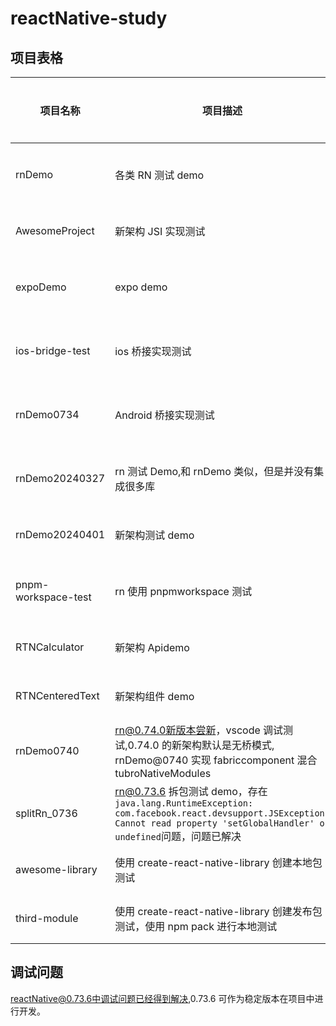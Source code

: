 # reactNative-study

## 项目表格

| 项目名称            | 项目描述                                                                                                                                                                   | 项目架构 |
| ------------------- | -------------------------------------------------------------------------------------------------------------------------------------------------------------------------- | -------- |
| rnDemo              | 各类 RN 测试 demo                                                                                                                                                          | 非新架构 |
| AwesomeProject      | 新架构 JSI 实现测试                                                                                                                                                        | 新架构   |
| expoDemo            | expo demo                                                                                                                                                                  | 非新架构 |
| ios-bridge-test     | ios 桥接实现测试                                                                                                                                                           | 非新架构 |
| rnDemo0734          | Android 桥接实现测试                                                                                                                                                       | 非新架构 |
| rnDemo20240327      | rn 测试 Demo,和 rnDemo 类似，但是并没有集成很多库                                                                                                                          | 非新架构 |
| rnDemo20240401      | 新架构测试 demo                                                                                                                                                            | 新架构   |
| pnpm-workspace-test | rn 使用 pnpmworkspace 测试                                                                                                                                                 | 非新架构 |
| RTNCalculator       | 新架构 Apidemo                                                                                                                                                             | 新架构   |
| RTNCenteredText     | 新架构组件 demo                                                                                                                                                            | 新架构   |
| rnDemo0740          | rn@0.74.0新版本尝新，vscode 调试测试,0.74.0 的新架构默认是无桥模式, rnDemo@0740 实现 fabriccomponent 混合 tubroNativeModules                                               | 新架构   |
| splitRn_0736        | rn@0.73.6 拆包测试 demo，存在`java.lang.RuntimeException: com.facebook.react.devsupport.JSException: Cannot read property 'setGlobalHandler' of undefined`问题，问题已解决 | 旧架构   |
| awesome-library     | 使用 create-react-native-library 创建本地包测试                                                                                                                            | 旧架构   |
| third-module        | 使用 create-react-native-library 创建发布包测试，使用 npm pack 进行本地测试                                                                                                | 旧架构   |

## 调试问题

reactNative@0.73.6中调试问题已经得到解决,0.73.6 可作为稳定版本在项目中进行开发。
